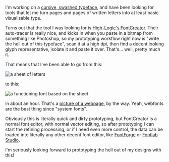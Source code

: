 I'm working on a [cursive, swashed typeface](https://github.com/pomax/Cursive-swash-typeface/), and have been looking for tools that let me turn pages and pages of written letters into at least basic visualisable type.

Turns out that the tool I was looking for is [High-Logic's FontCreator](http://www.high-logic.com/font-editor/fontcreator.html). Their auto-tracer is really nice, and kicks in when you paste in a bitmap from something like Photoshop, so my prototyping workflow right now is "write the hell out of this typeface", scan it at a high dpi, then find a decent looking glyph representative, isolate it and paste it over. That's... well, pretty much it.

That means that I've been able to go from this:

<img src="/gh-weblog-2/images/sheet.jpg" alt="a sheet of letters">

to this:

<img src="/gh-weblog-2/images/prototype-font.jpg" alt="a functioning font based on the sheet">

in about an hour. That's a [picture of a webpage](http://pomax.github.io/Cursive-swash-typeface), by the way. Yeah, webfonts are the best thing since "system fonts".

Obviously this is literally quick and dirty prototyping, but FontCreator is a normal font editor, with normal vector editing, so after prototyping I can start the refining processing, or if I need even more control, the data can be loaded into literally any other decent font editor, like [FontForge](http://fontforge.github.io) or [Fontlab Studio](http://www.fontlab.com/font-editor/fontlab-studio).

I'm seriously looking forward to prototyping the hell out of my designs with this!